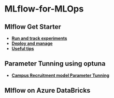 # MLflow-for-MLOps
## Mlflow Get Starter
* [**Run and track experiments**](https://github.com/aqafridi/MLflow-for-MLOps/blob/main/1_Run%20and%20track%20experiments.ipynb)
* [**Deploy and manage**](https://github.com/aqafridi/MLflow-for-MLOps/blob/main/2_Deploy%20and%20manage.ipynb)
* [**Useful tips**](https://github.com/aqafridi/MLflow-for-MLOps/blob/main/3_Tips_and_tricks.ipynb)
## Parameter Tunning using optuna
* [**Campus Recruitment model Parameter Tunning**](https://github.com/aqafridi/MLflow-for-MLOps/blob/main/Parameter%20Tunning%20using%20optuna/mlflow_Campus%20Recruitment_placement_prediction-HPO.ipynb)
## Mlflow on Azure DataBricks

